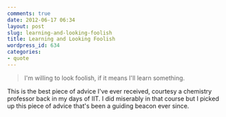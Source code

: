 ```yaml
---
comments: true
date: 2012-06-17 06:34
layout: post
slug: learning-and-looking-foolish
title: Learning and Looking Foolish
wordpress_id: 634
categories:
- quote
---
```


> I'm willing to look foolish, if it means I'll learn something.

This is the best piece of advice I've ever received, courtesy a chemistry professor back in my days of IIT. I did miserably in that course but I picked up this piece of advice that's been a guiding beacon ever since.
